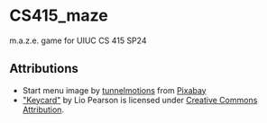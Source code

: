 # CS415_maze
 m.a.z.e. game for UIUC CS 415 SP24

## Attributions
- Start menu image by <a href="https://pixabay.com/users/tunnelmotions-12767861/?utm_source=link-attribution&utm_medium=referral&utm_campaign=image&utm_content=4916164">tunnelmotions</a> from <a href="https://pixabay.com//?utm_source=link-attribution&utm_medium=referral&utm_campaign=image&utm_content=4916164">Pixabay</a>
- ["Keycard"](https://skfb.ly/6oCoM) by Lio Pearson is licensed under [Creative Commons Attribution](http://creativecommons.org/licenses/by/4.0/).
